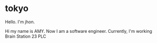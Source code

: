 # tokyo
Hello. I'm jhon.

Hi my name is AMY. Now I am a software engineer. Currently, I'm working Brain Station 23 PLC
